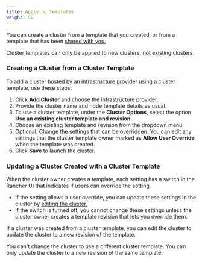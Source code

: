 ```yaml
---
title: Applying Templates
weight: 50
---
```


You can create a cluster from a template that you created, or from a template that has been [shared with you.]({{<baseurl>}}/rancher/v2.x/en/user-settings/cluster-templates/sharing-templates)

Cluster templates can only be applied to new clusters, not existing clusters.

### Creating a Cluster from a Cluster Template

To add a cluster [hosted by an infrastructure provider]({{<baseurl>}}/rancher/v2.x/en/cluster-provisioning/rke-clusters) using a cluster template, use these steps:

1. Click **Add Cluster** and choose the infrastructure provider.
1. Provide the cluster name and node template details as usual.
1. To use a cluster template, under the **Cluster Options**, select the option **Use an existing cluster template and revision.**
1. Choose an existing template and revision from the dropdown menu.
1. Optional: Change the settings that can be overridden. You can edit any settings that the cluster template owner marked as **Allow User Override** when the template was created.
1. Click **Save** to launch the cluster.

### Updating a Cluster Created with a Cluster Template

When the cluster owner creates a template, each setting has a switch in the Rancher UI that indicates if users can override the setting.

- If the setting allows a user override, you can update these settings in the cluster by [editing the cluster.]({{<baseurl>}}/rancher/v2.x/en/cluster-admin/editing-clusters/)
- If the switch is turned off, you cannot change these settings unless the cluster owner creates a template revision that lets you override them.

If a cluster was created from a cluster template, you can edit the cluster to update the cluster to a new revision of the template.

You can't change the cluster to use a different cluster template. You can only update the cluster to a new revision of the same template.
